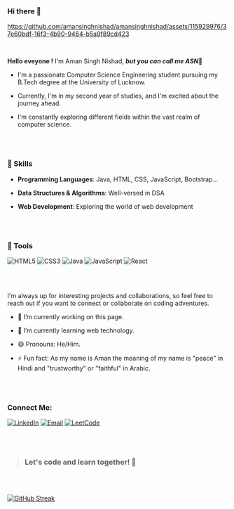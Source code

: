 ### **Hi there 👋**
 
<!--
**amansinghnishad/amansinghnishad** is a ✨ _special_ ✨ repository because its `README.md` (this file) appears on your GitHub profile.

-->



https://github.com/amansinghnishad/amansinghnishad/assets/115929976/37e60bdf-16f3-4b90-9464-b5a9f89cd423


  <br>

**Hello eveyone !** I'm Aman Singh Nishad, ***but you can call me ASN***👋

- I'm a passionate Computer Science Engineering student pursuing my B.Tech degree at the University of Lucknow.
  <br>  
- Currently, I'm in my second year of studies, and I'm excited about the journey ahead.
  <br>  
- I'm constantly exploring different fields within the vast realm of computer science.


  <br>
  <br>
  

### **🔧 Skills**

- **Programming Languages**: Java, HTML, CSS, JavaScript, Bootstrap...
- **Data Structures & Algorithms**: Well-versed in DSA
- **Web Development**: Exploring the world of web development

  <br>
  <br>
  


### **🔧 Tools**
![HTML5](https://img.shields.io/badge/html5-%23E34F26.svg?style=for-the-badge&logo=html5&logoColor=white)
![CSS3](https://img.shields.io/badge/css3-%231572B6.svg?style=for-the-badge&logo=css3&logoColor=white)
![Java](https://img.shields.io/badge/java-%23ED8B00.svg?style=for-the-badge&logo=openjdk&logoColor=white)
![JavaScript](https://img.shields.io/badge/javascript-%23ED8B00.svg?style=for-the-badge&logo=openjdk&logoColor=white)
![React](https://img.shields.io/badge/react-%231572B6.svg?style=for-the-badge&logo=css3&logoColor=white)








  <br>
  <br>
  

I'm always up for interesting projects and collaborations, so feel free to reach out if you want to connect or collaborate on coding adventures. 



- 🔭 I’m currently working on this page.
- 🌱 I’m currently learning web technology.
- 😄 Pronouns: He/Him.
- ⚡ Fun fact: As my name is Aman the meaning of my name is "peace" in Hindi and "trustworthy" or "faithful" in Arabic.


  <br>
  <br>
### Connect Me:

[![LinkedIn](https://img.shields.io/badge/LinkedIn-Connect-blue)](https://www.linkedin.com/in/amansinghnishad/)
[![Email](https://img.shields.io/badge/Email-Send-ff69b4)](mailto:amansinghnishad0808@gmail.com)
[![LeetCode](https://img.shields.io/badge/LeetCode-Profile-brightgreen)](https://leetcode.com/amansinghnishad/)



  <br>
  <br>
  
  > ### Let's code and learn together! 🚀
  <br>
  <br>
  
[![GitHub Streak](https://streak-stats.demolab.com/?user=amansinghnishad)](https://git.io/streak-stats)
